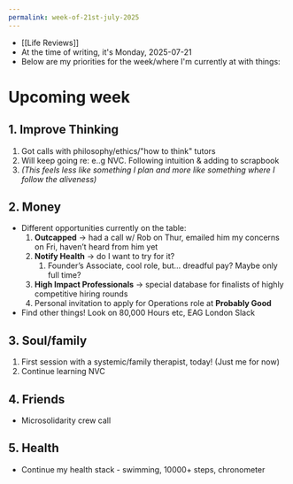 ```yaml
---
permalink: week-of-21st-july-2025
---
```


- [[Life Reviews]]
- At the time of writing, it's Monday, 2025-07-21
- Below are my priorities for the week/where I'm currently at with things:
# Upcoming week
## 1. Improve Thinking
1. Got calls with philosophy/ethics/"how to think" tutors
2. Will keep going re: e..g NVC. Following intuition & adding to scrapbook
3. *(This feels less like something I plan and more like something where I follow the aliveness)*
## 2. Money
- Different opportunities currently on the table:
	1. **Outcapped** → had a call w/ Rob on Thur, emailed him my concerns on Fri, haven’t heard from him yet
	2. **Notify Health** → do I want to try for it? 
		1. Founder’s Associate, cool role, but… dreadful pay? Maybe only full time?
	3. **High Impact Professionals** → special database for finalists of highly competitive hiring rounds
	4. Personal invitation to apply for Operations role at **Probably Good**
- Find other things! Look on 80,000 Hours etc, EAG London Slack
## 3. Soul/family
1. First session with a systemic/family therapist, today! (Just me for now)
2. Continue learning NVC
## 4. Friends
- Microsolidarity crew call 
## 5. Health
- Continue my health stack - swimming, 10000+ steps, chronometer
